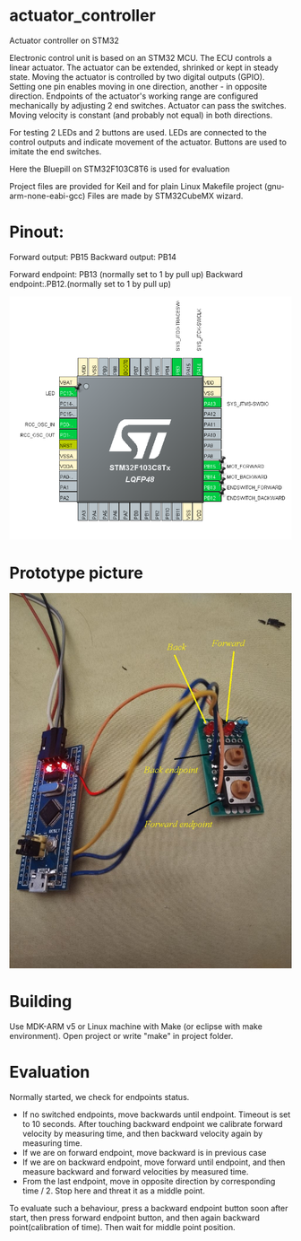 # actuator_controller
Actuator controller on STM32

Electronic control unit is based on an STM32 MCU. The ECU controls a linear actuator. The
actuator can be extended, shrinked or kept in steady state. Moving the actuator is controlled by
two digital outputs (GPIO). Setting one pin enables moving in one direction, another - in
opposite direction. Endpoints of the actuator's  working range are configured mechanically by
adjusting 2 end switches. Actuator can pass the switches. Moving velocity is constant (and probably not equal)
in both directions.

For testing 2 LEDs and 2 buttons are used. LEDs are connected to the control outputs and
indicate movement of the actuator. Buttons are used to imitate the end switches.

Here the Bluepill on STM32F103C8T6 is used for evaluation

Project files are provided for Keil and for plain Linux Makefile project (gnu-arm-none-eabi-gcc) 
Files are made by STM32CubeMX wizard. 


# Pinout:
Forward output: PB15
Backward output: PB14

Forward endpoint: PB13 (normally set to 1 by pull up)
Backward endpoint:.PB12.(normally set to 1 by pull up)

![Prototype](img/pinout.png?raw=true "Prototype")

# Prototype picture
![Prototype](img/prototype.jpg?raw=true "Prototype")

# Building

Use MDK-ARM v5 or Linux machine with Make (or eclipse with make environment).
Open project or write "make" in project folder. 

# Evaluation

Normally started, we check for endpoints status. 
- If no switched endpoints, move backwards until endpoint. Timeout is set to 10 seconds. 
After touching backward endpoint we calibrate forward velocity by measuring time, and then backward velocity again by measuring time. 
- If we are on forward endpoint, move backward is in previous case
- If we are on backward endpoint, move forward until endpoint, and then measure backward and forward velocities by measured time. 
- From the last endpoint, move in opposite direction by corresponding time / 2. Stop here and threat it as a middle point. 

To evaluate such a behaviour, press a backward endpoint button soon after start, then press forward endpoint button, and then again backward point(calibration of time). Then wait for middle point position. 
